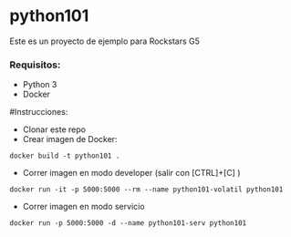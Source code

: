 # python101

Este es un proyecto de ejemplo para Rockstars G5

### Requisitos:
- Python 3
- Docker

#Instrucciones:

- Clonar este repo
- Crear imagen de Docker:
```
docker build -t python101 .
```
- Correr imagen en modo developer (salir con [CTRL]+[C] )
```
docker run -it -p 5000:5000 --rm --name python101-volatil python101
```
- Correr imagen en modo servicio
```
docker run -p 5000:5000 -d --name python101-serv python101
```